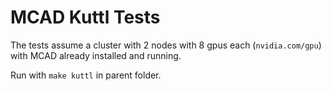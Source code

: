 # MCAD Kuttl Tests

The tests assume a cluster with 2 nodes with 8 gpus each (`nvidia.com/gpu`) with
MCAD already installed and running.

Run with `make kuttl` in parent folder.
